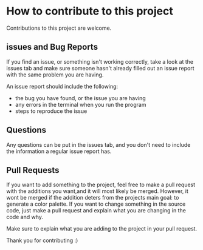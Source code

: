 ﻿# How to contribute to this project

Contributions to this project are welcome. 

## issues and Bug Reports
If you find an issue, or something isn't working correctly, take a look at the issues tab and make sure someone
hasn't already filled out an issue report with the same problem you are having.

An issue report should include the following:
- the bug you have found, or the issue you are having
- any errors in the terminal when you run the program
- steps to reproduce the issue

## Questions

Any questions can be put in the issues tab, and you don't need to include the information a regular issue report has.

## Pull Requests
If you want to add something to the project, feel free to make a pull request with the additions you want,and it will most likely be merged. However, it wont be merged if the addition deters from the projects main goal: to generate a color palette. If you want to change something in the source code, just make a pull request and explain what you are changing in the code and why.

Make sure to explain what you are adding to the project in your pull request.


Thank you for contributing :)
